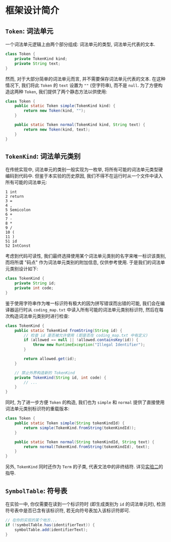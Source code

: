 # 框架设计简介

## `Token`: 词法单元

一个词法单元逻辑上由两个部分组成: 词法单元的类型, 词法单元代表的文本.

```java
class Token {
    private TokenKind kind;
    private String text;
}
```

然而, 对于大部分简单的词法单元而言, 并不需要保存词法单元代表的文本. 在这种情况下, 我们将此 `Token` 的 `text` 设置为 `""` (空字符串), 而不是 `null`. 为了方便构造这两种 `Token`, 我们提供了两个静态方法以供使用:

```java
class Token {
    public static Token simple(TokenKind kind) {
        return new Token(kind, "");
    }

    public static Token normal(TokenKind kind, String text) {
        return new Token(kind, text);
    }
}
```

## `TokenKind`: 词法单元类别

在传统实现中, 词法单元的类别一般实现为一枚举, 将所有可能的词法单元类型硬编码到代码中. 但鉴于本实验的历史原因, 我们不得不在运行时从一个文件中读入所有可能的词法单元:

``` title="coding_map.txt"
1 int
2 return
3 =
4 ,
5 Semicolon
6 +
7 -
8 *
9 /
10 (
11 )
51 id
52 IntConst
```

考虑到代码可读性, 我们最终选择使用某个词法单元类别的名字来唯一标识该类别, 而将所谓 "码点" 作为词法单元类别的附加信息, 仅供参考使用. 于是我们的词法单元类别设计如下:

```java
class TokenKind {
    private String id;
    private int code;
}
```

鉴于使用字符串作为唯一标识符有极大的因为拼写错误而出错的可能, 我们会在编译器运行时从 `coding_map.txt` 中读入所有可能的词法单元类别标识符, 然后在每次构造词法单元类别时进行检查:

```java
class TokenKind {
    public static TokenKind fromString(String id) {
        // 检查 id 是否被允许使用 (即是否在 coding_map.txt 中有定义)
        if (allowed == null || !allowed.containsKey(id)) {
            throw new RuntimeException("Illegal Identifier");
        }

        return allowed.get(id);
    }

    // 禁止外界构造新的 TokenKind
    private TokenKind(String id, int code) {
        // ...
    }
}
```

同时, 为了进一步方便 `Token` 的构造, 我们也为 `simple` 和 `normal` 提供了直接使用词法单元类别标识符的重载版本:

```java
class Token {
    public static Token simple(String tokenKindId) {
        return simple(TokenKind.fromString(tokenKindId));
    }

    public static Token normal(String tokenKindId, String text) {
        return normal(TokenKind.fromString(tokenKindId), text);
    }
}
```

另外, `TokenKind` 同时还作为 `Term` 的子类, 代表文法中的非终结符. 详见[实验二]()的指导.

## `SymbolTable`: 符号表

在实验一中, 你仅需要在读到一个标识符时 (即生成类别为 `id` 的词法单元时), 检测符号表中是否已含有该标识符, 若无向符号表加入该标识符即可.

```java
// 在你的实现的某个地方...
if (!symbolTable.has(identifierText)) {
    symbolTable.add(identifierText);
}
```